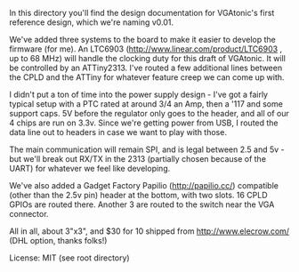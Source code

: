 In this directory you'll find the design documentation for VGAtonic's first reference design, which we're naming v0.01.

We've added three systems to the board to make it easier to develop the firmware (for me).  An LTC6903 (http://www.linear.com/product/LTC6903 , up to 68 MHz) will handle the clocking duty for this draft of VGAtonic.  It will be controlled by an ATTiny2313.  I've routed a few additional lines between the CPLD and the ATTiny for whatever feature creep we can come up with.

I didn't put a ton of time into the power supply design - I've got a fairly typical setup with a PTC rated at around 3/4 an Amp, then a '117 and some support caps.  5V before the regulator only goes to the header, and all of our 4 chips are run on 3.3v. Since we're getting power from USB, I routed the data line out to headers in case we want to play with those.

The main communication will remain SPI, and is legal between 2.5 and 5v - but we'll break out RX/TX in the 2313 (partially chosen because of the UART) for whatever we feel like developing.

We've also added a Gadget Factory Papilio (http://papilio.cc/) compatible (other than the 2.5v pin) header at the bottom, with two slots.  16 CPLD GPIOs are routed there.  Another 3 are routed to the switch near the VGA connector.

All in all, about 3"x3", and $30 for 10 shipped from http://www.elecrow.com/ (DHL option, thanks folks!)

License: MIT (see root directory)
